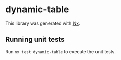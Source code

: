 # dynamic-table

This library was generated with [Nx](https://nx.dev).

## Running unit tests

Run `nx test dynamic-table` to execute the unit tests.
